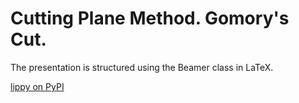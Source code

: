 # Cutting Plane Method. Gomory's Cut.

The presentation is structured using the Beamer class in LaTeX.

[lippy on PyPI](https://pypi.org/project/lippy/)
